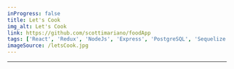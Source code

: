```yaml
---
inProgress: false
title: Let's Cook
img_alt: Let's Cook
link: https://github.com/scottimariano/foodApp
tags: ['React', 'Redux', 'NodeJs', 'Express', 'PostgreSQL', 'Sequelize']
imageSource: /letsCook.jpg
---
```

---
